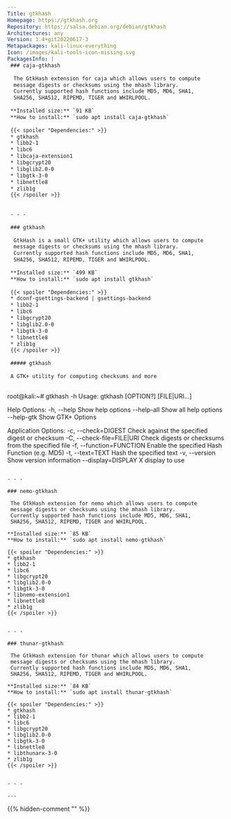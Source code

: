 ```yaml
---
Title: gtkhash
Homepage: https://gtkhash.org
Repository: https://salsa.debian.org/debian/gtkhash
Architectures: any
Version: 1.4+git20220617-3
Metapackages: kali-linux-everything 
Icon: /images/kali-tools-icon-missing.svg
PackagesInfo: |
 ### caja-gtkhash
 
  The GtkHash extension for caja which allows users to compute
  message digests or checksums using the mhash library.
  Currently supported hash functions include MD5, MD6, SHA1,
  SHA256, SHA512, RIPEMD, TIGER and WHIRLPOOL.
 
 **Installed size:** `91 KB`  
 **How to install:** `sudo apt install caja-gtkhash`  
 
 {{< spoiler "Dependencies:" >}}
 * gtkhash 
 * libb2-1 
 * libc6 
 * libcaja-extension1 
 * libgcrypt20 
 * libglib2.0-0 
 * libgtk-3-0 
 * libnettle8
 * zlib1g 
 {{< /spoiler >}}
 
 
 - - -
 
 ### gtkhash
 
  GtkHash is a small GTK+ utility which allows users to compute
  message digests or checksums using the mhash library.
  Currently supported hash functions include MD5, MD6, SHA1,
  SHA256, SHA512, RIPEMD, TIGER and WHIRLPOOL.
 
 **Installed size:** `499 KB`  
 **How to install:** `sudo apt install gtkhash`  
 
 {{< spoiler "Dependencies:" >}}
 * dconf-gsettings-backend | gsettings-backend
 * libb2-1 
 * libc6 
 * libgcrypt20 
 * libglib2.0-0 
 * libgtk-3-0 
 * libnettle8
 * zlib1g 
 {{< /spoiler >}}
 
 ##### gtkhash
 
 A GTK+ utility for computing checksums and more
 
 ```
 root@kali:~# gtkhash -h
 Usage:
   gtkhash [OPTION?] [FILE|URI...]
 
 Help Options:
   -h, --help                    Show help options
   --help-all                    Show all help options
   --help-gtk                    Show GTK+ Options
 
 Application Options:
   -c, --check=DIGEST            Check against the specified digest or checksum
   -C, --check-file=FILE|URI     Check digests or checksums from the specified file
   -f, --function=FUNCTION       Enable the specified Hash Function (e.g. MD5)
   -t, --text=TEXT               Hash the specified text
   -v, --version                 Show version information
   --display=DISPLAY             X display to use
 
 ```
 
 - - -
 
 ### nemo-gtkhash
 
  The GtkHash extension for nemo which allows users to compute
  message digests or checksums using the mhash library.
  Currently supported hash functions include MD5, MD6, SHA1,
  SHA256, SHA512, RIPEMD, TIGER and WHIRLPOOL.
 
 **Installed size:** `85 KB`  
 **How to install:** `sudo apt install nemo-gtkhash`  
 
 {{< spoiler "Dependencies:" >}}
 * gtkhash 
 * libb2-1 
 * libc6 
 * libgcrypt20 
 * libglib2.0-0 
 * libgtk-3-0 
 * libnemo-extension1 
 * libnettle8
 * zlib1g 
 {{< /spoiler >}}
 
 
 - - -
 
 ### thunar-gtkhash
 
  The GtkHash extension for thunar which allows users to compute
  message digests or checksums using the mhash library.
  Currently supported hash functions include MD5, MD6, SHA1,
  SHA256, SHA512, RIPEMD, TIGER and WHIRLPOOL.
 
 **Installed size:** `84 KB`  
 **How to install:** `sudo apt install thunar-gtkhash`  
 
 {{< spoiler "Dependencies:" >}}
 * gtkhash 
 * libb2-1 
 * libc6 
 * libgcrypt20 
 * libglib2.0-0 
 * libgtk-3-0 
 * libnettle8
 * libthunarx-3-0 
 * zlib1g 
 {{< /spoiler >}}
 
 
 - - -
 
---
```

{{% hidden-comment "<!--Do not edit anything above this line-->" %}}
